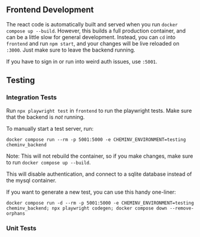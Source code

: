 ## Frontend Development

The react code is automatically built and served when you run `docker compose up --build`.
However, this builds a full production container, and can be a little slow for general development.
Instead, you can `cd` into `frontend` and run `npm start`, and your changes will be live reloaded on `:3000`.
Just make sure to leave the backend running.

If you have to sign in or run into weird auth issues, use `:5001`.

## Testing

### Integration Tests

Run `npx playwright test` in `frontend` to run the playwright tests. Make sure that the backend is _not_ running.

To manually start a test server, run:

```
docker compose run --rm -p 5001:5000 -e CHEMINV_ENVIRONMENT=testing cheminv_backend
```
Note: This will not rebuild the container, so if you make changes, make sure to run `docker compose up --build`.

This will disable authentication, and connect to a sqlite database instead of the mysql container.

If you want to generate a new test, you can use this handy one-liner:

```
docker compose run -d --rm -p 5001:5000 -e CHEMINV_ENVIRONMENT=testing cheminv_backend; npx playwright codegen; docker compose down --remove-orphans 
```

### Unit Tests
